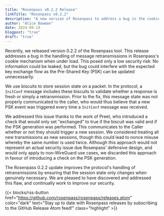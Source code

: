 ```yaml
---
title: "Rosenpass v0.2.2 Release"
linkTitle: "Rosenpass v0.2.2"
description: "A new version of Rosenpass to address a bug in the cookie mechanism"
author: "Alice Bowman"
date: 2024-09-19
blogpost: "true"
draft: "true"
---
```


Recently, we released version 0.2.2 of the Rosenpass tool. This release addresses a bug in the handling of message retransmissions in Rosenpass's cookie mechanism when under load. This posed only a low security risk: No information could be leaked, but the bug could interfere with the expected key exchange flow as the Pre-Shared Key (PSK) can be updated unnecessarily.

We use biscuits to store session state on a packet. In the protocol, a `InitConf` message includes these biscuits to validate whether a response is fresh or simply a retransmission. Prior to the fix, this message state was not properly communicated to the caller, who would thus believe that a new PSK event was triggered every time a `InitConf` message was received.

We addressed this issue thanks to the work of Preet, who introduced a check that would only set "exchanged" to true if the biscuit was valid and if the PSK generation was performed. This communicates to the Caller whether or not they should trigger a new session. We considered treating all new transmissions as new sessions, though this could lead to nonce misuse whereby the same number is used twice. Although this approach would not represent an actual security issue due Rosenpass' defensive design, and would only apply to non-WireGuard use cases, we discarded this approach in favour of introducing a check on the PSK generation.

The Rosenpass 0.2.2 update improves the protocol's handling of retransmissions by ensuring that the session state only changes when genuinely necessary. We are pleased to have discovered and addressed this flaw, and continually work to improve our security.

{{< blocks/rss-button href="https://github.com/rosenpass/rosenpass/releases.atom" color="dark" text="Stay up to date with Rosenpass releases by subscribing to the GitHub Release Atom feed!" class="highlight" >}}
